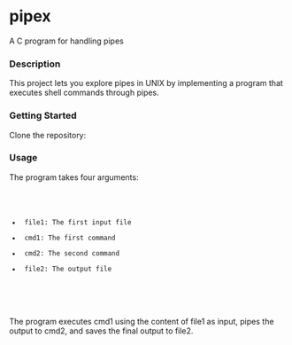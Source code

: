 # pipex
A C program for handling pipes

### Description
This project lets you explore pipes in UNIX by implementing a program that executes shell commands through pipes.

### Getting Started
Clone the repository:

### Usage
The program takes four arguments:
<code>
<pre>
<ul>
<li> file1: The first input file </li>
<li> cmd1: The first command </li>
<li> cmd2: The second command </li>
<li> file2: The output file </li>
</ul>
</pre>
</code>
The program executes cmd1 using the content of file1 as input, pipes the output to cmd2, and saves the final output to file2.
